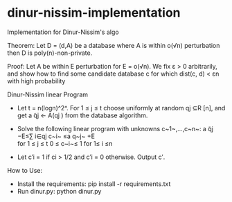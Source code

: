 # dinur-nissim-implementation
Implementation for Dinur-Nissim's algo 


Theorem: Let D = (d,A) be a database where A is within o(√n) perturbation then D is poly(n)-non-private.

Proof:
Let A be within E perturbation for E = o(√n). We fix ε > 0 arbitrarily, and show how to find some candidate database c for which dist(c, d) < εn with high probability

Dinur-Nissim linear Program
- Let t = n(logn)^2^. For 1 ≤ j ≤ t choose uniformly at random qj ⊆R [n], and get a ̃qj ← A(qj ) from the database algorithm.

- Solve the following linear program with unknowns c~1~,...,c~n~:
a ̃qj −E≤∑ i∈qj c~i~ ≤a q~j~ +E     
for   1 ≤ j ≤ t 0 ≤ c~i~≤ 1  for 1≤ i ≤n


- Let c′i = 1 if ci > 1/2 and c′i = 0 otherwise. Output c′.

How to Use:
- Install the requirements: pip install -r requirements.txt
- Run dinur.py: python dinur.py



